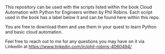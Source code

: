 This repository can be used with the scripts listed within the book Cloud Automation with Python for Engineers written by Phil Robins.  Each script used in the book has a label below it and can be found here within this repo.

You are free to download them and use them in your quest to learn Python and basic cloud automation.

Feel free to reach out to me for any questions you may have on it via LinkedIn at https://www.linkedin.com/in/phil-robins-4060494/
